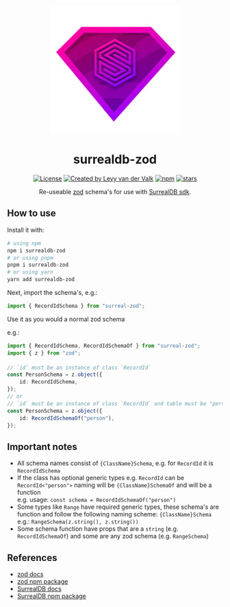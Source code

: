 <p align="center">
    <img width="300" src="./img/surreal-zod.svg" />
</p>

<h1 align="center">surrealdb-zod</h1>
<p align="center">
<a href="https://opensource.org/licenses/MIT" rel="nofollow"><img src="https://img.shields.io/github/license/ShadowWolf308/surrealdb-zod" alt="License"></a>
<a href="https://github.com/ShadowWolf308"><img src="https://img.shields.io/badge/created%20by-@ShadowWolf308 -45c724.svg" alt="Created by Levy van der Valk"></a>
<a href="https://www.npmjs.com/package/surrealdb-zod" rel="nofollow"><img src="https://img.shields.io/npm/dw/surrealdb-zod" alt="npm"></a>
<a href="https://github.com/ShadowWolf308/surrealdb-zod" rel="nofollow"><img src="https://img.shields.io/github/stars/ShadowWolf308/surrealdb-zod" alt="stars"></a>
</p>
<p align="center">Re-useable <a href="https://www.npmjs.com/package/zod">zod</a> schema's for use with <a href="https://www.npmjs.com/package/surrealdb">SurrealDB sdk</a>.</p>

## How to use
Install it with:

```sh
# using npm
npm i surrealdb-zod
# or using pnpm
pnpm i surrealdb-zod
# or using yarn
yarn add surrealdb-zod
```

Next, import the schema's, e.g.:

```ts
import { RecordIdSchema } from "surreal-zod";
```

Use it as you would a normal zod schema

e.g.:

```ts
import { RecordIdSchema, RecordIdSchemaOf } from "surreal-zod";
import { z } from "zod";

// `id` must be an instance of class `RecordId`
const PersonSchema = z.object({
	id: RecordIdSchema,
});
// or
// `id` must be an instance of class `RecordId` and table must be "person"
const PersonSchema = z.object({
	id: RecordIdSchemaOf("person"),
});
```

## Important notes
* All schema names consist of `{ClassName}Schema`, e.g. for `RecordId` it is `RecordIdSchema`
* If the class has optional generic types e.g. `RecordId` can be `RecordId<"person">` naming will be `{ClassName}SchemaOf` and will be a function  
e.g. usage: `const schema = RecordIdSchemaOf("person")`
* Some types like `Range` have required generic types, these schema's are function and follow the following naming scheme: `{ClassName}Schema`  
e.g.: `RangeSchema(z.string(), z.string())`
* Some schema function have props that are a `string` (e.g. `RecordIdSchemaOf`) and some are any zod schema (e.g. `RangeSchema`)

## References
* [zod docs](https://zod.dev/)
* [zod npm package ](https://www.npmjs.com/package/zod)
* [SurrealDB docs](https://surrealdb.com/)
* [SurrealDB npm package](https://www.npmjs.com/package/surrealdb)